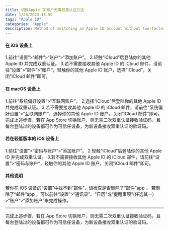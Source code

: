 ```yaml
---
title: 切换Apple ID账户无需双重认证方法
date: 1/26/2023 13:50
tags: "Apple ID"
categories: "Apple"
description: Method of switching an Apple ID account without two-factor authentication
---
```


#### **在 iOS 设备上**

1.前往“设置”>“邮件”>“账户“>“添加账户”。
2.轻触“iCloud”后登陆你的其他 Apple ID 并完成双重认证。
3.若不需要接收其他 Apple ID 的 iCloud 邮件，请前往“设置”>“邮件”>“账户“，轻触你的其他 Apple ID 账户，选择“iCloud”，关闭“iCloud 邮件”即可。

#### **在 macOS 设备上**

1.前往“系统偏好设置”>“互联网账户”。
2.选择“iCloud”后登陆你的其他 Apple ID 并完成双重认证。
3.若不需要接收其他 Apple ID 的 iCloud 邮件，请前往“系统偏好设置”>“互联网账户”，选择你的其他 Apple ID 账户，关闭“iCloud 邮件”即可。
完成上述步骤，若在 App Store 切换账户，则无需二次双重认证接收验证码，且每台登陆过的设备都可作为可信任设备，为新设备接收双重认证的验证码。

#### **若在较低版本的 iOS 设备上**

1.前往“设置”>“密码与账户”>“添加账户”。
2.轻触“iCloud”后登陆你的其他 Apple ID 并完成双重认证。
3.若不需要接收其他 Apple ID 的 iCloud 邮件，请前往“设置”>“密码与账户“，轻触你的其他 Apple ID 账户，关闭“iCloud 邮件”即可。

#### **其他说明**

若你在 iOS 设备的“设置”中找不到“邮件”，请检查是否删除了“邮件”app 。
若删除了“邮件”app ，可以前往“设置”>“通讯录”、“日历”或“提醒事项”(任选其一) >“账户“>“添加账户”来完成操作。

------

完成上述步骤，若在 App Store 切换账户，则无需二次双重认证接收验证码，且每台登陆过的设备都可作为可信任设备，为新设备接收双重认证的验证码。